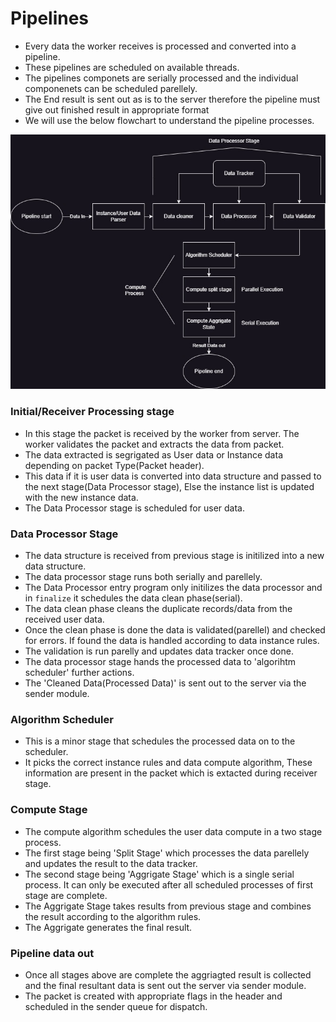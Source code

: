 # Pipelines

- Every data the worker receives is processed and converted into a pipeline.
- These pipelines are scheduled on available threads.
- The pipelines componets are serially processed and the individual componenets can be scheduled parellely.
- The End result is sent out as is to the server therefore the pipeline must give out finished result in appropriate format
- We will use the below flowchart to understand the pipeline processes.

![](Pipeline_flowchart_img.jpg)

### Initial/Receiver Processing stage

- In this stage the packet is received by the worker from server. The worker validates the packet and extracts the data from packet.
- The data extracted is segrigated as  User data or Instance data depending on packet Type(Packet header).
- This data if it is user data is converted into data structure and passed to the next stage(Data Processor stage), Else the instance list is updated with the new instance data.
- The Data Processor stage is scheduled for user data.

### Data Processor Stage

- The data structure is received from previous stage is initilized into a new data structure.
- The data processor stage runs both serially and parellely.
- The Data Processor entry program only initilizes the data processor and in `finalize` it schedules the data clean phase(serial).
- The data clean phase cleans the duplicate records/data from the received user data.
- Once the clean phase is done the data is validated(parellel) and checked for errors. If found the data is handled according to data instance rules.
- The validation is run parelly and updates data tracker once done.
- The data processor stage hands the processed data to 'algorihtm scheduler' further actions.
- The 'Cleaned Data(Processed Data)' is sent out to the server via the sender module.

### Algorithm Scheduler

- This is a minor stage that schedules the processed data on to the scheduler.
- It picks the correct instance rules and data compute algorithm, These information are present in the packet which is extacted during receiver stage.

### Compute Stage

- The compute algorithm schedules the user data compute in a two stage process.
- The first stage being 'Split Stage' which processes the data parellely and updates the result to the data tracker.
- The second stage being 'Aggrigate Stage' which is a single serial process. It can only be executed after all scheduled processes of first stage are complete.
- The Aggrigate Stage takes results from previous stage and combines the result according to the algorithm rules.
- The Aggrigate generates the final result.

### Pipeline data out

- Once all stages above are complete the aggriagted result is collected and the final resultant data is sent out the server via sender module.
- The packet is created with appropriate flags in the header and scheduled in the sender queue for dispatch.
